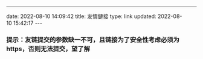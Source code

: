 ---
date: 2022-08-10 14:09:42
title: 友情鏈接
type: link
updated: 2022-08-10 15:42:17
---<div id="qexo-friends"></div>
<link rel="stylesheet" href="https://cdn.jsdelivr.net/npm/qexo-static@1.1.3/hexo/friends/friends.css"/>
<script src="https://cdn.jsdelivr.net/npm/qexo-static@1.1.3/hexo/friends/friends.js"></script>
<script>loadQexoFriends("qexo-friends", "https://qqexo.vercel.app")</script>
<h3>提示：友链提交的参数缺一不可，且链接为了安全性考虑必须为https，否则无法提交，望了解</h3>
<div id="friends-api"></div>
<script src="https://unpkg.com/qexo-friends/friends-api.js"></script>
<script>qexo_friend_api("friends-api","https://qqexo.vercel.app");</script>
